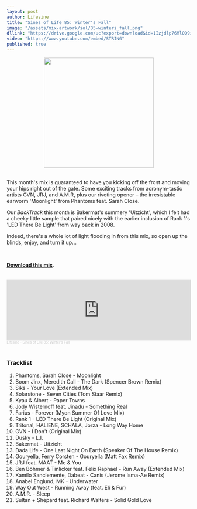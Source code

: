 ```yaml
---
layout: post
author: Lifesine
title: "Sines of Life 85: Winter's Fall"
image: "/assets/mix-artwork/sol/85-winters_fall.png"
dllink: "https://drive.google.com/uc?export=download&id=1Izjdlp76MlOQ9iDaCMh1Zc1o_kdsEm23"
video: "https://www.youtube.com/embed/STRING"
published: true
---
```


<div style="text-align:center"><img src="{{ page.image }}" width="300px" height="auto" /></div>
<br>

This month's mix is guaranteed to have you kicking off the frost and moving your hips right out of the gate. Some exciting tracks from acronym-tastic artists GVN, JRJ, and A.M.R, plus our riveting opener – the irresistable earworm 'Moonlight' from Phantoms feat. Sarah Close.

Our _BackTrack_ this month is Bakermat's summery 'Uitzicht', which I felt had a cheeky little sample that paired nicely with the earlier inclusion of Rank 1's 'LED There Be Light' from way back in 2008. 

Indeed, there's a whole lot of light flooding in from this mix, so open up the blinds, enjoy, and turn it up...
 
<br>

<a href=" {{ page.dllink }} " target="_blank">**Download this mix**</a>.

<br>

<iframe width="100%" height="166" scrolling="no" frameborder="no" allow="autoplay" src="https://w.soundcloud.com/player/?url=https%3A//api.soundcloud.com/tracks/990244642%3Fsecret_token%3Ds-h3SGam9aUU3&color=%2348bac9&auto_play=false&hide_related=false&show_comments=true&show_user=true&show_reposts=false&show_teaser=true"></iframe><div style="font-size: 10px; color: #cccccc;line-break: anywhere;word-break: normal;overflow: hidden;white-space: nowrap;text-overflow: ellipsis; font-family: Interstate,Lucida Grande,Lucida Sans Unicode,Lucida Sans,Garuda,Verdana,Tahoma,sans-serif;font-weight: 100;"><a href="https://soundcloud.com/lifesine" title="Lifesine" target="_blank" style="color: #cccccc; text-decoration: none;">Lifesine</a> · <a href="https://soundcloud.com/lifesine/sines-of-life-85/s-h3SGam9aUU3" title="Sines of Life 85: Winter&#x27;s Fall" target="_blank" style="color: #cccccc; text-decoration: none;">Sines of Life 85: Winter&#x27;s Fall</a></div>

<br>


### Tracklist

01. Phantoms, Sarah Close - Moonlight
02. Boom Jinx, Meredith Call - The Dark (Spencer Brown Remix)
03. Siks - Your Love (Extended Mix)
04. Solarstone - Seven Cities (Tom Staar Remix)
05. Kyau & Albert - Paper Towns
06. Jody Wisternoff feat. Jinadu - Something Real
07. Farius - Forever (Myon Summer Of Love Mix)
08. Rank 1 - LED There Be Light (Original Mix)
09. Tritonal, HALIENE, SCHALA, Jorza - Long Way Home
10. GVN - I Don't (Original Mix)
11. Dusky - L.I.
12. Bakermat - Uitzicht
13. Dada Life - One Last Night On Earth (Speaker Of The House Remix)
14. Gouryella, Ferry Corsten - Gouryella (Matt Fax Remix)
15. JRJ feat. MAAT - Me & You
16. Ben Böhmer & Tinlicker feat. Felix Raphael - Run Away (Extended Mix)
17. Kamilo Sanclemente, Dabeat - Canis (Jerome Isma-Ae Remix)
18. Anabel Englund, MK - Underwater
19. Way Out West - Running Away (feat. Eli & Fur)
20. A.M.R. - Sleep
21. Sultan + Shepard feat. Richard Walters - Solid Gold Love


<br>
